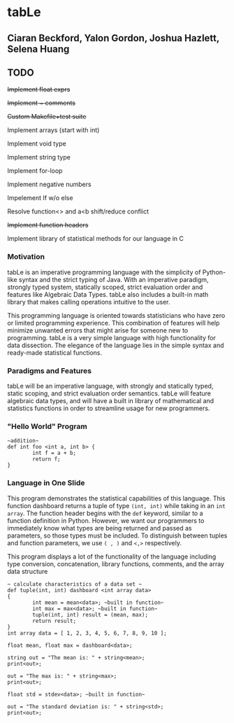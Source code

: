 # tabLe
## Ciaran Beckford, Yalon Gordon, Joshua Hazlett, Selena Huang
## TODO
~~Implement float exprs~~

~~Implement ~ comments~~

~~Custom Makefile+test suite~~

Implement arrays (start with int)

Implement void type

Implement string type

Implement for-loop

Implement negative numbers

Impelement If w/o else

Resolve function<> and a<b shift/reduce conflict

~~Implement function headers~~

Implement library of statistical methods for our language in C

### Motivation
tabLe is an imperative programming language with the simplicity of Python-like syntax and the strict typing of Java. With an imperative paradigm, strongly typed system, statically scoped, strict evaluation order and features like Algebraic Data Types. tabLe also includes a built-in math library that makes calling operations intuitive to the user. 

This programming language is oriented towards statisticians who have zero or limited programming experience. This combination of features will help minimize unwanted errors that might arise for someone new to programming. tabLe is a very simple language with high functionality for data dissection. The elegance of the language lies in the simple syntax and ready-made statistical functions. 

### Paradigms and Features
tabLe will be an imperative language, with strongly and statically typed, static scoping, and strict evaluation order semantics. tabLe will feature algebraic data types, and will have a built in library of mathematical and statistics functions in order to streamline usage for new programmers.

### "Hello World" Program
```
~addition~
def int foo <int a, int b> { 
	    int f = a + b;
	    return f;
}
```
### Language in One Slide
This program demonstrates the statistical capabilities of this language. This function dashboard returns a tuple of type `(int, int)` while taking in an `int array`. The function header begins with the `def` keyword, similar to a function definition in Python. However, we want our programmers to immediately know what types are being returned and passed as parameters, so those types must be included. To distinguish between tuples and function parameters, we use `( , )` and `<,>` respectively. 

This program displays a lot of the functionality of the language including type conversion, concatenation, library functions, comments, and the array data structure

```
~ calculate characteristics of a data set ~
def tuple(int, int) dashboard <int array data>
{
    	int mean = mean<data>; ~built in function~
    	int max = max<data>; ~built in function~
    	tuple(int, int) result = (mean, max);
    	return result;
}
int array data = [ 1, 2, 3, 4, 5, 6, 7, 8, 9, 10 ];

float mean, float max = dashboard<data>; 

string out = "The mean is: " + string<mean>;
print<out>;

out = "The max is: " + string<max>;
print<out>;

float std = stdev<data>; ~built in function~ 

out = "The standard deviation is: " + string<std>;
print<out>;
```
